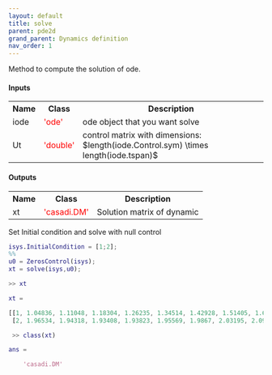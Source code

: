 ```yaml
---
layout: default
title: solve 
parent: pde2d
grand_parent: Dynamics definition
nav_order: 1
---
```




Method to compute the solution of ode.

#### Inputs
<table>
    <tr>
        <th> Name </th>
        <th> Class</th>
        <th> Description </th>
    </tr>
    <tr>
        <td> iode</td>
        <td>
            <font color="red">'ode'</font>
        </td>
        <td>
            ode object that you want solve
        </td>
    </tr>
    <!-- -------- -->
    <tr>
        <td> Ut</td>
        <td>
            <font color="red">'double'</font>
        </td>
        <td>
            control matrix with dimensions:  $length(iode.Control.sym) \times length(iode.tspan)$
        </td>
    </tr>
</table>

#### Outputs 
<table>
    <tr>
        <th> Name </th>
        <th> Class</th>
        <th> Description </th>
    </tr>
    <tr>
        <td> xt</td>
        <td>
            <font color="red">'casadi.DM'</font>
        </td>
        <td>
            Solution matrix of dynamic
        </td>
    </tr>

</table>

Set Initial condition and solve with null control
```matlab
isys.InitialCondition = [1;2];
%%
u0 = ZerosControl(isys);
xt = solve(isys,u0);
```

```matlab
>> xt

xt = 

[[1, 1.04836, 1.11048, 1.18304, 1.26235, 1.34514, 1.42928, 1.51405, 1.6002, 1.68993, 1.78677, 1.89505, 2.01814, 2.15537, 2.30011, 2.44214, 2.57263, 2.68709, 2.78486, 2.86728, 2.93617, 2.99313, 3.03933, 3.07571, 3.10323, 3.12288, 3.1351, 3.13936, 3.1343, 3.1182, 3.08947, 3.04696, 2.99041, 2.92077, 2.8404, 2.75286, 2.66222, 2.57216, 2.4853, 2.40305, 2.3257, 2.25281, 2.18348, 2.11652, 2.05052, 1.98377, 1.91406, 1.83838, 1.7527, 1.65257], 
 [2, 1.96534, 1.94318, 1.93408, 1.93823, 1.95569, 1.9867, 2.03195, 2.09268, 2.17052, 2.26654, 2.37936, 2.50337, 2.62978, 2.75065, 2.86189, 2.96328, 3.05695, 3.14606, 3.23424, 3.32557, 3.42472, 3.53663, 3.66457, 3.80584, 3.94916, 4.07981, 4.18796, 4.27088, 4.33014, 4.36863, 4.38928, 4.39463, 4.38698, 4.36842, 4.34092, 4.3063, 4.26612, 4.22162, 4.17368, 4.12274, 4.06884, 4.01152, 3.9498, 3.88195, 3.80526, 3.71565, 3.60759, 3.47567, 3.31994]]

 >> class(xt)

ans =

    'casadi.DM'
```
